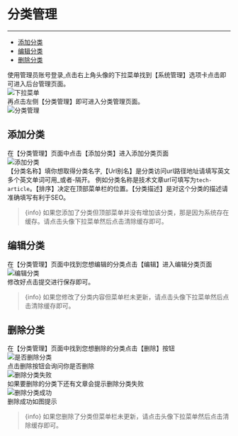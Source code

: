 # 分类管理

---

- [添加分类](#add-category)
- [编辑分类](#edit-category)
- [删除分类](#delete-category)

使用管理员账号登录,点击右上角头像的下拉菜单找到【系统管理】选项卡点击即可进入后台管理页面。  
![下拉菜单](/images/docs/menu.png)  
再点击左侧【分类管理】即可进入分类管理页面。  
![分类管理](/images/docs/category.png)  

<a name="add-category"></a>
## 添加分类
在【分类管理】页面中点击【添加分类】进入添加分类页面  
![添加分类](/images/docs/add-category.png)  
【分类名称】填你想取得分类名字,【Url别名】是分类访问url路径地址请填写英文多个英文单词可用_或者-隔开。
例如分类名称是技术文章url可填写为`tech-article`。【排序】决定在顶部菜单栏的位置。【分类描述】是对这个分类的描述请准确填写有利于SEO。
> {info} 如果您添加了分类但顶部菜单并没有增加该分类，那是因为系统存在缓存。请点击头像下拉菜单然后点击清除缓存即可。

<a name="edit-category"></a>
## 编辑分类
在【分类管理】页面中找到您想编辑的分类点击【编辑】进入编辑分类页面  
![编辑分类](/images/docs/edit-category.png)  
修改好点击提交进行保存即可。  
> {info} 如果您修改了分类内容但菜单栏未更新，请点击头像下拉菜单然后点击清除缓存即可。

<a name="delete-category"></a>
## 删除分类
在【分类管理】页面中找到您想删除的分类点击【删除】按钮  
![是否删除分类](/images/docs/delete-category.png)  
点击删除按钮会询问你是否删除  
![删除分类失败](/images/docs/delete-category-fail.png)  
如果要删除的分类下还有文章会提示删除分类失败  
![删除分类成功](/images/docs/delete-category-success.png)  
删除成功如图提示
> {info} 如果您删除了分类但菜单栏未更新，请点击头像下拉菜单然后点击清除缓存即可。
